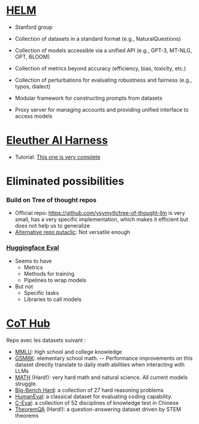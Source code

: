 
# [HELM](https://github.com/stanford-crfm/helm)

- Stanford group

- Collection of datasets in a standard format (e.g., NaturalQuestions)
- Collection of models accessible via a unified API (e.g., GPT-3, MT-NLG, OPT, BLOOM)
- Collection of metrics beyond accuracy (efficiency, bias, toxicity, etc.)
- Collection of perturbations for evaluating robustness and fairness (e.g., typos, dialect)
- Modular framework for constructing prompts from datasets
- Proxy server for managing accounts and providing unified interface to access models

# [Eleuther AI Harness](https://github.com/EleutherAI/lm-evaluation-harness/tree/master/scripts)

- Tutorial: [This one is very complete](https://wandb.ai/wandb_gen/llm-evaluation/reports/Evaluating-Large-Language-Models-LLMs-with-Eleuther-AI--VmlldzoyOTI0MDQ3)






# Eliminated possibilities

### Build on Tree of thought repos
- Official repo: https://github.com/ysymyth/tree-of-thought-llm is very small, has a very specific implementation, which makes it efficient but does not help us to generalize
- [Alternative repo putaclic](https://github.com/kyegomez/tree-of-thoughts): Not versatile enough

### [Huggingface Eval](https://huggingface.co/docs/evaluate/index)
- Seems to have
	- Metrics
	- Methods for training
	- Pipelines to wrap models
- But not
	- Specific tasks
	- Libraries to call models

# [CoT Hub](https://github.com/FranxYao/chain-of-thought-hub/tree/main/MATH/lib_prompt/algebra)

Repo avec les datasets suivant : 
- [MMLU](https://arxiv.org/abs/2210.11416): high school and college knowledge
- [GSM8K](https://arxiv.org/abs/2201.11903): elementary school math. -- Performance improvements on this dataset directly translate to daily math abilities when interacting with LLMs
- [MATH](https://arxiv.org/abs/2206.14858) (Hard!): very hard math and natural science. All current models struggle.
- [Big-Bench Hard](https://arxiv.org/abs/2210.09261): a collection of 27 hard reasoning problems
- [HumanEval](https://github.com/openai/human-eval): a classical dataset for evaluating coding capability.
- [C-Eval](https://cevalbenchmark.com/): a collection of 52 disciplines of knowledge test in Chinese
- [TheoremQA](https://github.com/wenhuchen/TheoremQA) (Hard!): a question-answering dataset driven by STEM theorems

